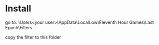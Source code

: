 # Install
go to:
\Users\<your user>\AppData\LocalLow\Eleventh Hour Games\Last Epoch\Filters

copy the filter to this folder